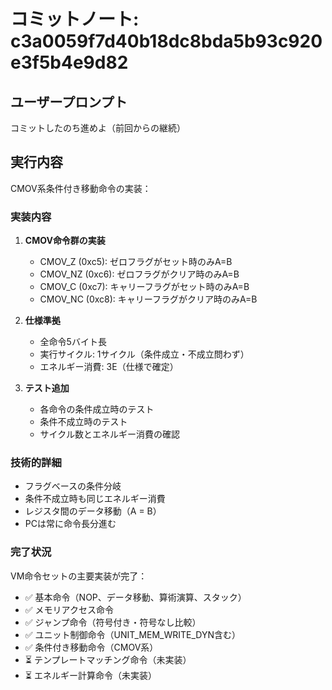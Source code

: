 # コミットノート: c3a0059f7d40b18dc8bda5b93c920e3f5b4e9d82

## ユーザープロンプト

コミットしたのち進めよ（前回からの継続）

## 実行内容

CMOV系条件付き移動命令の実装：

### 実装内容

1. **CMOV命令群の実装**
   - CMOV_Z (0xc5): ゼロフラグがセット時のみA=B
   - CMOV_NZ (0xc6): ゼロフラグがクリア時のみA=B
   - CMOV_C (0xc7): キャリーフラグがセット時のみA=B
   - CMOV_NC (0xc8): キャリーフラグがクリア時のみA=B

2. **仕様準拠**
   - 全命令5バイト長
   - 実行サイクル: 1サイクル（条件成立・不成立問わず）
   - エネルギー消費: 3E（仕様で確定）

3. **テスト追加**
   - 各命令の条件成立時のテスト
   - 条件不成立時のテスト
   - サイクル数とエネルギー消費の確認

### 技術的詳細

- フラグベースの条件分岐
- 条件不成立時も同じエネルギー消費
- レジスタ間のデータ移動（A = B）
- PCは常に命令長分進む

### 完了状況

VM命令セットの主要実装が完了：

- ✅ 基本命令（NOP、データ移動、算術演算、スタック）
- ✅ メモリアクセス命令
- ✅ ジャンプ命令（符号付き・符号なし比較）
- ✅ ユニット制御命令（UNIT_MEM_WRITE_DYN含む）
- ✅ 条件付き移動命令（CMOV系）
- ⏳ テンプレートマッチング命令（未実装）
- ⏳ エネルギー計算命令（未実装）
